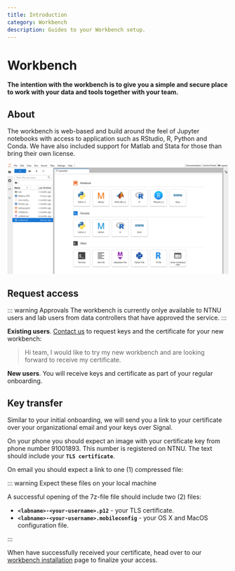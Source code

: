 ```yaml
---
title: Introduction
category: Workbench
description: Guides to your Workbench setup.
---
```


# Workbench

**The intention with the workbench is to give you a simple and secure place to work with your data and tools together with your team.** 

## About 

The workbench is web-based and build around the feel of Jupyter notebooks with access to application such as RStudio, R, Python and Conda. We have also included support for Matlab and Stata for those than bring their own license.

![hunt-lab-workbench.png](./images/hunt-lab-workbench.png)

## Request access

::: warning Approvals
The workbench is currently onlye available to NTNU users and lab users from data controllers that have approved the service.
:::

**Existing users**. [Contact us](/contact) to request keys and the certificate for your new workbench: 

> Hi team, I would like to try my new workbench and are looking forward to receive my certificate.

**New users**. You will receive keys and certificate as part of your regular onboarding.

## Key transfer

Similar to your initial onboarding, we will send you a link to your certificate over your organizational email and your keys over Signal.

On your phone you should expect an image with your certificate key from phone number 91001893. This number is registered on NTNU. The text should include your **`TLS certificate`**.

On email you should expect a link to one (1) compressed file:

::: warning Expect these files on your local machine

A successful opening of the 7z-file file should include two (2) files:

- **`<labname>-<your-username>.p12`** - your TLS certificate.
- **`<labname>-<your-username>.mobileconfig`** - your OS X and MacOS configuration file.

:::

When have successfully received your certificate, head over to our [workbench installation](/working-in-your-lab/workbench/installation/) page to finalize your access.
